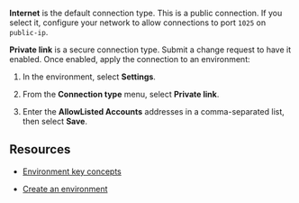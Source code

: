 
**Internet** is the default connection type. This is a public connection. If you select it, configure your network to allow connections to port `1025` on `public-ip`.

**Private link** is a secure connection type. Submit a change request to have it enabled. Once enabled, apply the connection to an environment:

1.  In the environment, select **Settings**.

1.  From the **Connection type** menu, select **Private link**.

1.  Enter the **AllowListed Accounts** addresses in a comma-separated list, then select **Save**.


## Resources


-   [Environment key concepts](nmr1658424425362.md)

-   [Create an environment](qiv1640281527006.md)


